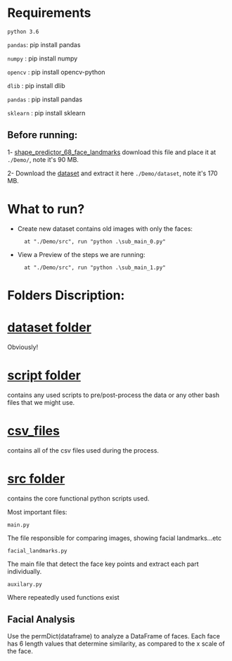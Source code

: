 # Requirements
`python 3.6`

`pandas`: pip install pandas

`numpy` : pip install numpy

`opencv` : pip install opencv-python

`dlib` : pip install dlib

`pandas` : pip install pandas

`sklearn` : pip install sklearn
 
## Before running:

1- [shape_predictor_68_face_landmarks](http://dlib.net/files/shape_predictor_68_face_landmarks.dat.bz2)
    download this file and place it at `./Demo/`, note it's 90 MB.

2- Download the [dataset](http://vis-www.cs.umass.edu/lfw/lfw.tgz) and extract it here `./Demo/dataset`, note it's 170 MB.



# What to run?
+ Create new dataset contains old images with only the faces:
    
        at "./Demo/src", run "python .\sub_main_0.py"
+ View a Preview of the steps we are running:

        at "./Demo/src", run "python .\sub_main_1.py"



# Folders Discription:


# [dataset folder](https://github.com/Evraa/Facial-Verification-System-Python/tree/master/Demo/dataset)
Obviously!

# [script folder](https://github.com/Evraa/Facial-Verification-System-Python/tree/master/Demo/sctipt)
contains any used scripts to pre/post-process the data
or any other bash files that we might use.

# [csv_files](https://github.com/Evraa/Facial-Verification-System-Python/tree/master/Demo/csv_files)
contains all of the csv files used during the process.


# [src folder](https://github.com/Evraa/Facial-Verification-System-Python/tree/master/Demo/src)
contains the core functional python scripts used.

Most important files:

`main.py`

The file responsible for comparing images, showing facial landmarks...etc

`facial_landmarks.py`

The main file that detect the face key points and extract each part individually.

`auxilary.py`

Where repeatedly used functions exist
 

## Facial Analysis
Use the permDict(dataframe) to analyze a DataFrame of faces. 
Each face has 6 length values that determine similarity,
as compared to the x scale of the face.
